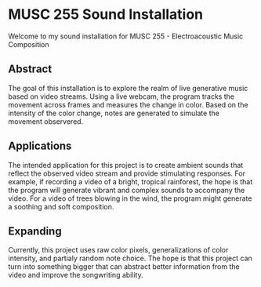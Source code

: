 # MUSC 255 Sound Installation
Welcome to my sound installation for MUSC 255 - Electroacoustic Music Composition  

## Abstract
The goal of this installation is to explore the realm of live generative music based on video streams. Using a live webcam, the program tracks the movement across frames and measures the change in color. Based on the intensity of the color change, notes are generated to simulate the movement observered.  

## Applications
The intended application for this project is to create ambient sounds that reflect the observed video stream and provide stimulating responses. For example, if recording a video of a bright, tropical rainforest, the hope is that the program will generate vibrant and complex sounds to accompany the video. For a video of trees blowing in the wind, the program might generate a soothing and soft composition. 

## Expanding
Currently, this project uses raw color pixels, generalizations of color intensity, and partialy random note choice. The hope is that this project can turn into something bigger that can abstract better information from the video and improve the songwriting ability.  

